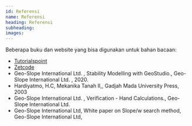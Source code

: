 ```yaml
---
id: Referensi
name: Referensi
heading: Referensi
subheading: 
images: 
---
```

Beberapa buku dan website yang bisa digunakan untuk bahan bacaan:
- [Tutorialspoint](https://tutorialspoint.com)
- [Zetcode](https://zetcode.com)
- Geo-Slope International Ltd. , Stability Modelling with GeoStudio., Geo-Slope International Ltd. , 2020.
- Hardiyatmo, H.C, Mekanika Tanah II,, Gadjah Mada University Press, 2003
- Geo-Slope International Ltd. , Verification - Hand Calculations., Geo-Slope International Ltd.
- Geo-Slope International Ltd, White paper on Slope/w search method, Geo-Slope International Ltd, 


<!-- <img src="https://cdn.jsdelivr.net/gh/devicons/devicon/icons/cplusplus/cplusplus-original.svg" class="img-skill"> -->
          
          